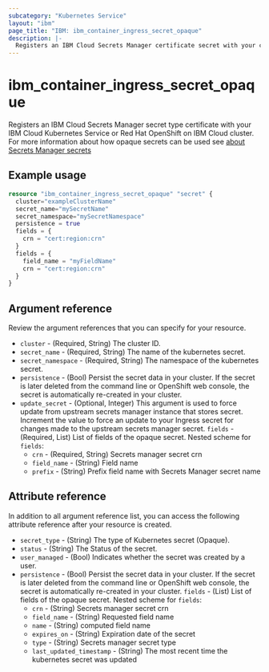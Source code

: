 ```yaml
---
subcategory: "Kubernetes Service"
layout: "ibm"
page_title: "IBM: ibm_container_ingress_secret_opaque"
description: |-
  Registers an IBM Cloud Secrets Manager certificate secret with your cluster
---
```


# ibm_container_ingress_secret_opaque
Registers an IBM Cloud Secrets Manager secret type certificate with your IBM Cloud Kubernetes Service or Red Hat OpenShift on IBM Cloud cluster. For more information about how opaque secrets can be used see [about Secrets Manager secrets](https://cloud.ibm.com/docs/containers?topic=containers-secrets#non-tls)

## Example usage

```terraform
resource "ibm_container_ingress_secret_opaque" "secret" {
  cluster="exampleClusterName"
  secret_name="mySecretName"
  secret_namespace="mySecretNamespace"
  persistence = true
  fields = {
    crn = "cert:region:crn"
  }
  fields = {
    field_name = "myFieldName"
    crn = "cert:region:crn"
  }
}
```

## Argument reference
Review the argument references that you can specify for your resource. 

- `cluster` - (Required, String) The cluster ID.
- `secret_name` - (Required, String) The name of the kubernetes secret.
- `secret_namespace` - (Required, String) The namespace of the kubernetes secret.
- `persistence`  - (Bool) Persist the secret data in your cluster. If the secret is later deleted from the command line or OpenShift web console, the secret is automatically re-created in your cluster.
- `update_secret` - (Optional, Integer) This argument is used to force update from upstream secrets manager instance that stores secret. Increment the value to force an update to your Ingress secret for changes made to the upstream secrets manager secret. 
 `fields` - (Required, List) List of fields of the opaque secret.
  Nested scheme for `fields`:
  - `crn` - (Required, String) Secrets manager secret crn
  - `field_name` - (String) Field name
  - `prefix` - (String) Prefix field name with Secrets Manager secret name

## Attribute reference
In addition to all argument reference list, you can access the following attribute reference after your resource is created.

- `secret_type` - (String) The type of Kubernetes secret (Opaque).
- `status` - (String) The Status of the secret.
- `user_managed` - (Bool) Indicates whether the secret was created by a user.
- `persistence`  - (Bool) Persist the secret data in your cluster. If the secret is later deleted from the command line or OpenShift web console, the secret is automatically re-created in your cluster.
 `fields` - (List) List of fields of the opaque secret.
  Nested scheme for `fields`:
  - `crn` - (String) Secrets manager secret crn
  - `field_name` - (String) Requested field name
  - `name` - (String) computed field name
  - `expires_on` - (String) Expiration date of the secret
  - `type` - (String) Secrets manager secret type
  - `last_updated_timestamp` - (String) The most recent time the kubernetes secret was updated
